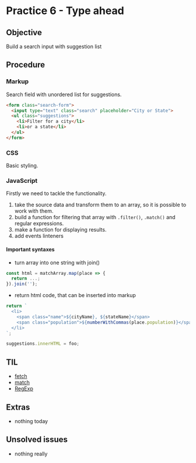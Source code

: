 # Practice 6 - Type ahead

## Objective
Build a search input with suggestion list

## Procedure

### Markup
Search field with unordered list for suggestions.
``` html
<form class="search-form">
  <input type="text" class="search" placeholder="City or State">
  <ul class="suggestions">
    <li>Filter for a city</li>
    <li>or a state</li>
  </ul>
</form>
```

### CSS
Basic styling.

### JavaScript
Firstly we need to tackle the functionality.
1. take the source data and transform them to an array, so it is possible to work with them.
2. build a function for filtering that array with `.filter()`, `.match()` and regular expressions.
3. make a function for displaying results. 
4. add events linteners

#### Important syntaxes
- turn array into one string with join()
``` js
const html = matchArray.map(place => {
  return ...;
}).join('');
```

- return html code, that can be inserted into markup
``` js
return `
  <li>
    <span class="name">${cityName}, ${stateName}</span>
    <span class="population">${numberWithCommas(place.population)}</span>
  </li>
`;

suggestions.innerHTML = foo;
```

## TIL
- [fetch](https://developer.mozilla.org/en-US/docs/Web/API/Fetch_API/Using_Fetch)
- [match](https://developer.mozilla.org/en-US/docs/Web/JavaScript/Reference/Global_Objects/String/match)
- [RegExp](https://developer.mozilla.org/en-US/docs/Web/JavaScript/Reference/Global_Objects/RegExp)

## Extras
- nothing today

## Unsolved issues
- nothing really